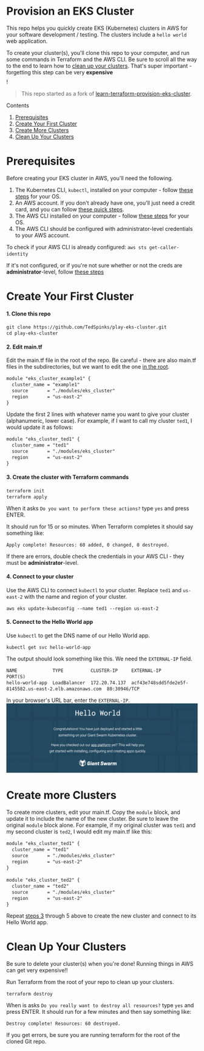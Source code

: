 # Provision an EKS Cluster

This repo helps you quickly create EKS (Kubernetes) clusters in AWS for your software development / testing. The clusters include a `hello world` web application. 

To create your cluster(s), you'll clone this repo to your computer, and run some commands in Terraform and the AWS CLI. Be sure to scroll all the way to the end to learn how to [clean up your clusters](#cleanup-your-clusters). That's super important - forgetting this step can be very **expensive $$$$**!

> This repo started as a fork of [learn-terraform-provision-eks-cluster](https://github.com/hashicorp-education/learn-terraform-provision-eks-cluster).

Contents
1. [Prerequisites](#prerequisites)
1. [Create Your First Cluster](#create-your-first-cluster)
1. [Create More Clusters](#create-more-clusters)
1. [Clean Up Your Clusters](#clean-up-your-clusters)

# Prerequisites

Before creating your EKS cluster in AWS, you'll need the following.

1. The Kubernetes CLI, `kubectl`, installed on your computer - follow [these steps](https://kubernetes.io/docs/tasks/tools/) for your OS. 
1. An AWS account. If you don't already have one, you'll just need a credit card, and you can follow [these quick steps](https://aws.amazon.com/resources/create-account/).
1. The AWS CLI installed on your computer - follow [these steps](https://docs.aws.amazon.com/cli/latest/userguide/getting-started-install.html) for your OS.
1. The AWS CLI should be configured with administrator-level credentials to your AWS account.

To check if your AWS CLI is already configured: `aws sts get-caller-identity`

If it's not configured, or if you're not sure whether or not the creds are **administrator**-level, follow [these steps](docs/aws-credentials.md)

# Create Your First Cluster

#### 1. Clone this repo
```shell
git clone https://github.com/TedSpinks/play-eks-cluster.git
cd play-eks-cluster
```

#### 2. Edit main.tf 

Edit the main.tf file in the root of the repo. Be careful - there are also main.tf files in the subdirectories, but we want to edit the one [in the root](main.tf).
```
module "eks_cluster_example1" {
  cluster_name = "example1"
  source       = "./modules/eks_cluster"
  region       = "us-east-2"
}
```
Update the first 2 lines with whatever name you want to give your cluster (alphanumeric, lower case). For example, if I want to call my cluster `ted1`, I would update it as follows:
```
module "eks_cluster_ted1" {
  cluster_name = "ted1"
  source       = "./modules/eks_cluster"
  region       = "us-east-2"
}
```

#### 3. Create the cluster with Terraform commands
```shell
terraform init 
terraform apply
```
When it asks `Do you want to perform these actions?` type `yes` and press ENTER. 

It should run for 15 or so minutes. When Terraform completes it should say something like:
```
Apply complete! Resources: 60 added, 0 changed, 0 destroyed.
```
If there are errors, double check the credentials in your AWS CLI - they must be **administrator**-level. 

#### 4. Connect to your cluster

Use the AWS CLI to connect `kubectl` to your cluster. Replace `ted1` and `us-east-2` with the name and region of your cluster.
```shell
aws eks update-kubeconfig --name ted1 --region us-east-2
```

#### 5. Connect to the Hello World app

Use `kubectl` to get the DNS name of our Hello World app.
```shell
kubectl get svc hello-world-app
```

The output should look something like this. We need the `EXTERNAL-IP` field.
```
NAME             TYPE          CLUSTER-IP     EXTERNAL-IP                                               PORT(S)
hello-world-app  LoadBalancer  172.20.74.137  acf43e748sdd5fde2e5f-8145582.us-east-2.elb.amazonaws.com  80:30946/TCP
```

In your browser's URL bar, enter the `EXTERNAL-IP`.
![hello-world-app](docs/images/hello-world-app.png)

# Create more Clusters

To create more clusters, edit your main.tf. Copy the `module` block, and update it to include the name of the new cluster. Be sure to leave the original `module` block alone. For example, if my original cluster was `ted1` and my second cluster is `ted2`, I would edit my main.tf like this:
```text
module "eks_cluster_ted1" {
  cluster_name = "ted1"
  source       = "./modules/eks_cluster"
  region       = "us-east-2"
}

module "eks_cluster_ted2" {
  cluster_name = "ted2"
  source       = "./modules/eks_cluster"
  region       = "us-east-2"
}
```

Repeat [steps 3](#3-create-the-cluster-with-terraform-commands) through 5 above to create the new cluster and connect to its Hello World app.

# Clean Up Your Clusters

Be sure to delete your cluster(s) when you're done! Running things in AWS can get very expensive!!

Run Terraform from the root of your repo to clean up your clusters.
```shell
terraform destroy
```
When is asks `Do you really want to destroy all resources?` type `yes` and press ENTER. It should run for a few minutes and then say something like:
```
Destroy complete! Resources: 60 destroyed.
```

If you get errors, be sure you are running terraform for the root of the cloned Git repo.
